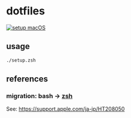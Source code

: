 # dotfiles
[![setup macOS](https://github.com/sensuikan1973/dotfiles/actions/workflows/setup_macos.yaml/badge.svg)](https://github.com/sensuikan1973/dotfiles/actions/workflows/setup_macos.yaml)

## usage

```zsh
./setup.zsh
```

## references

### migration: bash -> [zsh](http://www.strcat.de/zsh/)
See: https://support.apple.com/ja-jp/HT208050
